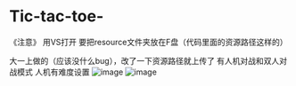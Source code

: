 # Tic-tac-toe-
《注意》
用VS打开
要把resource文件夹放在F盘（代码里面的资源路径这样的）


大一上做的（应该没什么bug），改了一下资源路径就上传了
有人机对战和双人对战模式 人机有难度设置
![image](https://user-images.githubusercontent.com/97927256/197341892-e819bf9b-c01c-4769-aaa5-730e59664553.png)
![image](https://user-images.githubusercontent.com/97927256/197341912-3d209c58-0a0d-4e05-a8a6-1c730e3be148.png)
